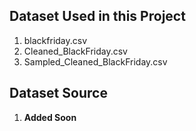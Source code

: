 ## Dataset Used in this Project

1. blackfriday.csv
1. Cleaned_BlackFriday.csv
1. Sampled_Cleaned_BlackFriday.csv

## Dataset Source
1. **Added Soon**